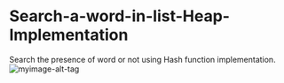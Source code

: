 # Search-a-word-in-list-Heap-Implementation

Search the presence of word or not using Hash function implementation.
![myimage-alt-tag](https://github.com/srirvali33/Search-a-word-in-list-Heap-Implementation/blob/master/hashing.JPG)
